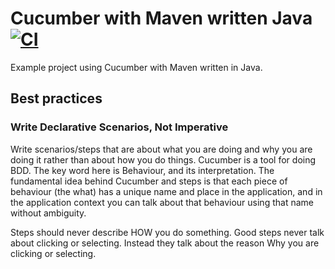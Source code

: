 # Cucumber with Maven written Java [![CI](https://github.com/richardhendricksen/cucumber-maven-java/actions/workflows/ci.yml/badge.svg)](https://github.com/richardhendricksen/cucumber-maven-java/actions/workflows/ci.yml)

Example project using Cucumber with Maven written in Java.

## Best practices

### Write Declarative Scenarios, Not Imperative

Write scenarios/steps that are about what you are doing and why you are doing it rather than about how you do things. Cucumber is a tool for doing BDD. 
The key word here is Behaviour, and its interpretation. The fundamental idea behind Cucumber and steps is that each piece of behaviour (the what) 
has a unique name and place in the application, and in the application context you can talk about that behaviour using that name without ambiguity.

Steps should never describe HOW you do something. 
Good steps never talk about clicking or selecting. Instead they talk about the reason Why you are clicking or selecting.